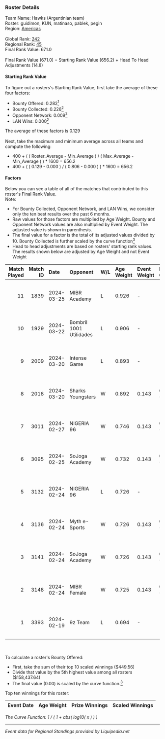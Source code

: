 ### Roster Details<br />
Team Name: Hawks (Argentinian team)<br />
Roster: guidimon, KUN, matinaso, pablek, pegin<br />
Region: [Americas]( ../standings_americas.md)<br />
<br />
Global Rank: [242](../standings_global.md)<br />
Regional Rank: [45]( ../standings_americas.md)<br />
Final Rank Value:  671.0<br />
<br />
Final Rank Value (671.0) = Starting Rank Value (656.2) + Head To Head Adjustments (14.8)<br />

#### Starting Rank Value<br />
To figure out a rosters's Starting Rank Value, first take the average of these four factors:<br />
- Bounty Offered: 0.282[<sup>1</sup>](#table2)
- Bounty Collected: 0.226[<sup>2</sup>](#table1)
- Opponent Network: 0.009[<sup>2</sup>](#table1)
- LAN Wins: 0.000[<sup>2</sup>](#table1)

The average of these factors is 0.129<br />
<br />
Next, take the maximum and minimum average across all teams and compute the following:<br />
- 400 + ( ( Roster_Average - Min_Average ) / ( Max_Average - Min_Average ) ) * 1600 = 656.2
- 400 + ( ( 0.129 - 0.000 ) / ( 0.806 - 0.000 ) ) * 1600 = 656.2


#### Factors<br />
Below you can see a table of all of the matches that contributed to this roster's Final Rank Value.<br />
Note:<br />

- For Bounty Collected, Opponent Network, and LAN Wins, we consider only the ten best results over the past 6 months.
- Raw values for those factors are multiplied by Age Weight. Bounty and Opponent Network values are also multiplied by Event Weight. The adjusted value is shown in parenthesis.
- The final value for a factor is the total of its adjusted values divided by 10. Bounty Collected is further scaled by the curve function[<sup>3</sup>](#curveFunction)
- Head to head adjustments are based on rosters' starting rank values. The results shown below are adjusted by Age Weight and not Event Weight
<span id="table1"></span><br />


| Match Played | Match ID | Date       | Opponent                | W/L | Age Weight | Event Weight | Bounty Collected | Opponent Network | LAN Wins  | H2H Adj. | Roster                                  |
| -: | -: | :- | :- | :- | :- | :- | :- | :- | :- | -: | :- |
|           11 |     1839 | 2024-03-25 | MIBR Academy            | L   | 0.926      | -            | -                | -                | -         |   -12.48 | guidimon, KUN, matinaso, pablek, pegin  |
|           10 |     1929 | 2024-03-22 | Bombril 1001 Utilidades | L   | 0.906      | -            | -                | -                | -         |   -13.20 | guidimon, KUN, matinaso, pablek, pegin  |
|            9 |     2009 | 2024-03-20 | Intense Game            | L   | 0.893      | -            | -                | -                | -         |   -12.59 | guidimon, KUN, matinaso, pablek, pegin  |
|            8 |     2018 | 2024-03-20 | Sharks Youngsters       | W   | 0.892      | 0.143        | 0.004 (0.000)    | 0.211 (0.027)    | 0 (0.000) |    11.93 | guidimon, KUN, matinaso, pablek, pegin  |
|            7 |     3011 | 2024-02-27 | NIGERIA 96              | W   | 0.746      | 0.143        | 0.002 (0.000)    | 0.095 (0.010)    | 0 (0.000) |    10.57 | guidimon, KUN, nacho, nasher, pablek    |
|            6 |     3095 | 2024-02-25 | SoJoga Academy          | W   | 0.732      | 0.143        | 0.001 (0.000)    | 0.109 (0.011)    | 0 (0.000) |    11.09 | Colt, k1not1, Patoz1k, pkN, telezin     |
|            5 |     3132 | 2024-02-24 | NIGERIA 96              | L   | 0.726      | -            | -                | -                | -         |   -12.50 | deemO, leozik4, nv1nJ, predict, t9mpest |
|            4 |     3136 | 2024-02-24 | Myth e-Sports           | W   | 0.726      | 0.143        | 0.000 (0.000)    | 0.070 (0.007)    | 0 (0.000) |    10.36 | guidimon, KUN, nacho, nasher, pablek    |
|            3 |     3141 | 2024-02-24 | SoJoga Academy          | W   | 0.726      | 0.143        | 0.001 (0.000)    | 0.109 (0.011)    | 0 (0.000) |    10.68 | guidimon, KUN, nacho, nasher, pablek    |
|            2 |     3148 | 2024-02-24 | MIBR Female             | W   | 0.725      | 0.143        | 0.027 (0.003)    | 0.199 (0.021)    | 0 (0.000) |    14.13 | Babs, dani, ferzy, khizha, REGIANE      |
|            1 |     3393 | 2024-02-19 | 9z Team                 | L   | 0.694      | -            | -                | -                | -         |    -3.19 | guidimon, KUN, nacho, nasher, pablek    |

<br />
<span id="table2"></span><br />
To calculate a roster's Bounty Offered:<br />

- First, take the sum of their top 10 scaled winnings ($449.56)
- Divide that value by the 5th highest value among all rosters ($158,437.64)
- The final value (0.00) is scaled by the curve function.[<sup>3</sup>](#curveFunction)

Top ten winnings for this roster:<br />

| Event Date | Age Weight | Prize Winnings | Scaled Winnings |
| :- | -: | :- | :- |


<span id="curveFunction"></span>_The Curve Function: 1 / ( 1 + abs( log10( x ) ) )_<br />

---
_Event data for Regional Standings provided by Liquipedia.net_<br />
